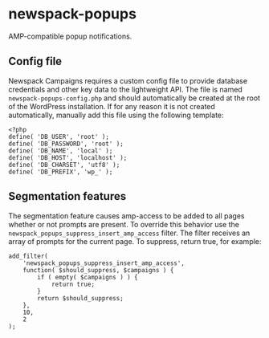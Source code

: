 # newspack-popups

AMP-compatible popup notifications.

## Config file

Newspack Campaigns requires a custom config file to provide database credentials and other key data to the lightweight API. The file is named `newspack-popups-config.php` and should automatically be created at the root of the WordPress installation. If for any reason it is not created automatically, manually add this file using the following template:

```
<?php
define( 'DB_USER', 'root' );
define( 'DB_PASSWORD', 'root' );
define( 'DB_NAME', 'local' );
define( 'DB_HOST', 'localhost' );
define( 'DB_CHARSET', 'utf8' );
define( 'DB_PREFIX', 'wp_' );
```

## Segmentation features

The segmentation feature causes amp-access to be added to all pages whether or not prompts are present. To override this behavior use the `newspack_popups_suppress_insert_amp_access` filter. The filter receives an array of prompts for the current page. To suppress, return true, for example:

```
add_filter(
	'newspack_popups_suppress_insert_amp_access',
	function( $should_suppress, $campaigns ) {
		if ( empty( $campaigns ) ) {
			return true;
		}
		return $should_suppress;
	},
	10,
	2
);
```
